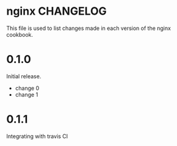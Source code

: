 # nginx CHANGELOG

This file is used to list changes made in each version of the nginx cookbook.

# 0.1.0

Initial release.

- change 0
- change 1

# 0.1.1

Integrating with travis CI
